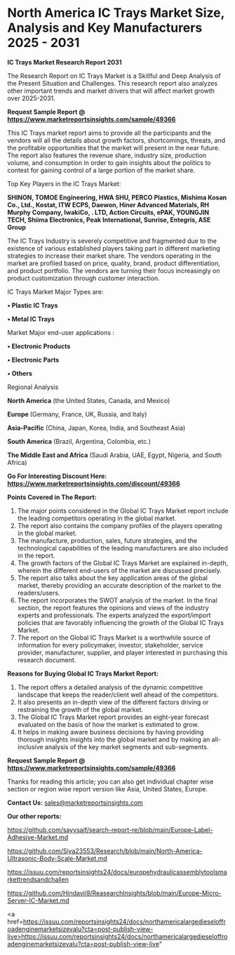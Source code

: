 # North America IC Trays Market Size, Analysis and Key Manufacturers 2025 - 2031

<strong>IC Trays Market Research Report 2031</strong>

The Research Report on IC Trays Market is a Skillful and Deep Analysis of the Present Situation and Challenges. This research report also analyzes other important trends and market drivers that will affect market growth over 2025-2031.

<strong>Request Sample Report @ <a href=https://www.marketreportsinsights.com/sample/49366>https://www.marketreportsinsights.com/sample/49366</a></strong>

This IC Trays market report aims to provide all the participants and the vendors will all the details about growth factors, shortcomings, threats, and the profitable opportunities that the market will present in the near future. The report also features the revenue share, industry size, production volume, and consumption in order to gain insights about the politics to contest for gaining control of a large portion of the market share.

Top Key Players in the IC Trays Market:

<strong>SHINON, TOMOE Engineering, HWA SHU, PERCO Plastics, Mishima Kosan Co., Ltd., Kostat, ITW ECPS, Daewon, Hiner Advanced Materials, RH Murphy Company, IwakiCo, . LTD, Action Circuits, ePAK, YOUNGJIN TECH, Shiima Electronics, Peak International, Sunrise, Entegris, ASE Group</strong>

The IC Trays Industry is severely competitive and fragmented due to the existence of various established players taking part in different marketing strategies to increase their market share. The vendors operating in the market are profiled based on price, quality, brand, product differentiation, and product portfolio. The vendors are turning their focus increasingly on product customization through customer interaction.

IC Trays Market Major Types are:

<strong>•  Plastic IC Trays

•  Metal IC Trays</strong>

Market Major end-user applications :

<strong>•  Electronic Products

•  Electronic Parts

•  Others</strong>

Regional Analysis

</u><strong><b>North America</b></strong> (the United States, Canada, and Mexico)

<strong><b>Europe </b></strong>(Germany, France, UK, Russia, and Italy)

<strong><b>Asia-Pacific</b></strong> (China, Japan, Korea, India, and Southeast Asia)

<strong><b>South America</b></strong> (Brazil, Argentina, Colombia, etc.)

<strong><b>The Middle East and Africa</b></strong> (Saudi Arabia, UAE, Egypt, Nigeria, and South Africa)

<strong>Go For Interesting Discount Here: <a href=https://www.marketreportsinsights.com/discount/49366>https://www.marketreportsinsights.com/discount/49366</a></strong>

<strong>Points Covered in The Report:</strong>
<ol>
  <li>The major points considered in the Global IC Trays Market report include the leading competitors operating in the global market.</li>
  <li>The report also contains the company profiles of the players operating in the global market.</li>
  <li>The manufacture, production, sales, future strategies, and the technological capabilities of the leading manufacturers are also included in the report.</li>
  <li>The growth factors of the Global IC Trays Market are explained in-depth, wherein the different end-users of the market are discussed precisely.</li>
  <li>The report also talks about the key application areas of the global market, thereby providing an accurate description of the market to the readers/users.</li>
  <li>The report incorporates the SWOT analysis of the market. In the final section, the report features the opinions and views of the industry experts and professionals. The experts analyzed the export/import policies that are favorably influencing the growth of the Global IC Trays Market.</li>
  <li>The report on the Global IC Trays Market is a worthwhile source of information for every policymaker, investor, stakeholder, service provider, manufacturer, supplier, and player interested in purchasing this research document.</li>
</ol>
<strong>Reasons for Buying Global IC Trays Market Report:</strong>

<ol>
  <li>The report offers a detailed analysis of the dynamic competitive landscape that keeps the reader/client well ahead of the competitors.</li>
  <li>It also presents an in-depth view of the different factors driving or restraining the growth of the global market.</li>
  <li>The Global IC Trays Market report provides an eight-year forecast evaluated on the basis of how the market is estimated to grow.</li>
  <li>It helps in making aware business decisions by having providing thorough insights insights into the global market and by making an all-inclusive analysis of the key market segments and sub-segments.</li>
</ol>
<strong>Request Sample Report @ <a href=https://www.marketreportsinsights.com/sample/49366>https://www.marketreportsinsights.com/sample/49366</a></strong>


Thanks for reading this article; you can also get individual chapter wise section or region wise report version like Asia, United States, Europe.

<strong>Contact Us:</strong>
sales@marketreportsinsights.com

<strong>Our other reports:</strong>

<a href=https://github.com/sayysaif/search-report-re/blob/main/Europe-Label-Adhesive-Market.md>https://github.com/sayysaif/search-report-re/blob/main/Europe-Label-Adhesive-Market.md</a>

<a href=https://github.com/Siya23553/Research/blob/main/North-America-Ultrasonic-Body-Scale-Market.md>https://github.com/Siya23553/Research/blob/main/North-America-Ultrasonic-Body-Scale-Market.md</a>

<a href=https://issuu.com/reportsinsights24/docs/europehydraulicassemblytoolsmarkettrendsandchallen>https://issuu.com/reportsinsights24/docs/europehydraulicassemblytoolsmarkettrendsandchallen</a>

<a href=https://github.com/Hindavii9/ReasearchInsights/blob/main/Europe-Micro-Server-IC-Market.md>https://github.com/Hindavii9/ReasearchInsights/blob/main/Europe-Micro-Server-IC-Market.md</a>

<a href=https://issuu.com/reportsinsights24/docs/northamericalargedieseloffroadenginemarketsizevalu?cta=post-publish-view-live>https://issuu.com/reportsinsights24/docs/northamericalargedieseloffroadenginemarketsizevalu?cta=post-publish-view-live</a>"
